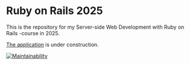 # Ruby on Rails 2025

This is the repository for my Server-side Web Development with Ruby on Rails -course in 2025.

[The application](https://ratebeer.pessi.fi) is under construction.

[![Maintainability](https://api.codeclimate.com/v1/badges/1de10e398bb54ccd7549/maintainability)](https://codeclimate.com/github/rpessi/ratebeer/maintainability) 
